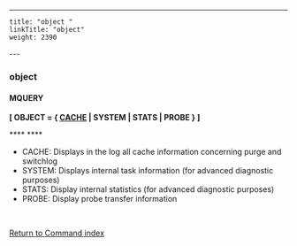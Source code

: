 ---
    title: "object "
    linkTitle: "object"
    weight: 2390
---<span id="object"></span>

### object

#### MQUERY

****[ OBJECT = { <u>CACHE</u> &#124; SYSTEM &#124; STATS &#124; PROBE } ]****

**** ****

- CACHE: Displays in the log all cache information concerning purge and switchlog
- SYSTEM: Displays internal task information (for advanced diagnostic purposes)
- STATS: Display internal statistics (for advanced diagnostic purposes)
- PROBE: Display probe transfer information

 

[Return to Command index](../../)

 
